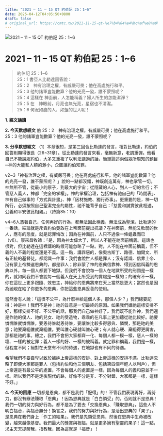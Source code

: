 ```yaml
---
title: "2021 – 11 – 15 QT 約伯記 25：1~6"
date: 2025-04-12T04:05:50+0800
draft: false
# original_url: https://cmtc.tw/2021-11-15-qt-%e7%b4%84%e4%bc%af%e8%a8%98-25%ef%bc%9a16
---
```


![2021 – 11 – 15 QT 約伯記 25：1\~6](/images/qt.jpg   "2021 – 11 – 15 QT 約伯記 25：1\~6")

# 2021 – 11 – 15 QT 約伯記 25：1\~6

> 約伯記 25：1\~6  
> 25：1 書亞人比勒達回答說：  
> 25：2　神有治理之權，有威嚴可畏；他在高處施行和平。  
> 25：3 他的諸軍豈能數算？他的光亮一發，誰不蒙照呢？  
> 25：4 這樣在 神面前，人怎能稱義？婦人所生的怎能潔淨？  
> 25：5 在　神眼前，月亮也無光亮，星宿也不清潔。  
> 25：6 何況如蟲的人，如蛆的世人呢！

**1. 經文誦讀**

**2.  今天默想經文**
伯 25：2　神有治理之權，有威嚴可畏；他在高處施行和平。  
25：3 他的諸軍豈能數算？他的光亮一發，誰不蒙照呢？

**3. 分享默想經文**
（1）本章很短，是第三回合比勒達的發言，相對比勒達，約伯的回答則顯得很長（26\~31章）。從比勒達的發言來看，毫無新意，老調重彈。他看自己不能說服約伯，大多又重複了以利法講過的話，簡單論述兩個眾所周知的題目─神的大能和人類的渺小，企圖讓約伯知罪。

v2\~3「神有治理之權，有威嚴可畏；他在高處施行和平。他的諸軍豈能數算？他的光亮一發，誰不蒙照呢？ 」說的一點都沒錯，神既創造萬有，神也掌管一切。神無所不管，從最小的原子，到最大的宇宙；從隱藏的人心，到人一切的言行；不管惡人義人，神都「完全的掌權」。神的掌權治理，包括神有祂自己的「時間表」、神有自己做事的「方式與計畫」、神「因材施教、獨行奇事」。更重要的是，神一切所行，必須按照自己聖潔完全的屬性，祂不能背乎自己：「慈愛和誠實彼此相遇，公義和平安彼此相親。」（詩篇85：10）

v4\~6人憑著自己，任何再好的行為，都無法因此稱義，無法成為聖潔。比勒達的一番話，結論就是斥責約伯竟敢在上帝面前提出抗議？在神面前，無能又軟弱的世人，應有的態度，就是認罪悔改；因為在神面前，人只不過像一條蛆蟲而已（v6）。康來昌牧師：「是，因為神太偉大了，所以人不能在祂面前稱義。這話也很對，但比勒達在這裡講的時候可能忽略了一點。對，人不能在神面前稱義，但不義的人不義的程度還是不義。這一點，講罪惡的，像奧古斯丁、路德、加爾文、所有正統的基督徒，都認識一件事：我們會說世人都是罪人；沒有認識、信靠上帝、沒有蒙上帝揀選恩典的，都是罪人；除非蒙了神的恩典信靠神、得到因信稱義的恩典以外，每一個人都要下地獄。但我們不會說每一個人在地獄所受的刑罰是一樣的，就如同我們不會說每一個義人在天上所受到的賞賜是一樣的；的確有不一樣。你在這世上更多跟隨、效忠主，神給你的恩典將來在天上當然是更大；當然也是因為祂現在給了你更多的恩典，你把這些恩典妥善的使用。

當然會有人說：「這很不公平，為什麼神給這個人多，那個人少？」我們總要記得：神是神！我們不是神；祂的旨意是一切最終的原因。如果我們嫌祂這樣安排不好，那樣安排不好、不公平的話，那我們自己做神好了。我們既不能作神，我們還是作祂的僕人、祂的兒女、祂的受造物，乖乖的在凡事上更加聽從祂比較好。祂要憐憫誰就憐憫誰，要恩待誰就恩待誰，要讓誰比較多得恩典、憐憫，那是祂的美意；祂要棄絕誰就棄絕誰，要叫誰心硬就叫誰心硬；有人就心硬、棄絕得更厲害，那都是祂的事。總之，我們不會把大家都齊一化、每個人都一模一樣，惡人一樣的壞、一樣的被定罪；義人一樣的好、一樣的被稱義。就定罪和稱義，我們是一樣，但程度不同；絕對在天堂有不同的待遇，在地獄也有不同的待遇。

希望我們不要自卑以致於嫉妒上帝這樣的安排、對上帝這樣的安排不滿。比勒達忽略了即便大家都是罪人（包括約伯和他三個朋友、包括第四個年輕人以利戶），但上帝還是有最公平的處置，不會每個人的處置是一樣，因為每個人的義和惡並不一樣。所以我們不是走後現代的路，好像不分是非、不分對錯，大家都是一樣，這樣不好。」

**4. 今天的回應**
一切都是恩典，都不是我們「配得」的！不管我們表現再好，再努力，都沒有辦法賺取「恩典」！因為恩典就是「白白領受」的，否則就不是恩典！我們一切的努力與好行為，都不是為了要去「交換恩典」、「賺取恩典」，這些人不明白福音，與福音無分！換言之，我們的努力與好行為，是活出恩典的「果子」，是恩典在我們身上「作工的結果」。我們是先領受恩典，然後在恩典中生命被改變，越來越像基督。我們最大的獎賞與祝福，就是更多擁有聖靈的果子！這一點，求主天天提醒我，指教我，因為這就是「福音」！
